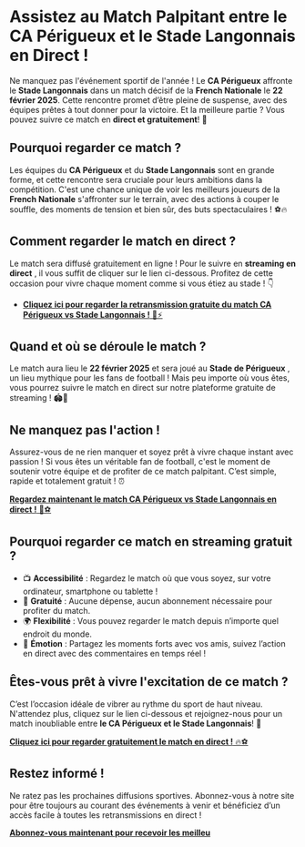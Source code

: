 # Assistez au Match Palpitant entre le CA Périgueux et le Stade Langonnais en Direct !

Ne manquez pas l'événement sportif de l'année ! Le **CA Périgueux** affronte le **Stade Langonnais** dans un match décisif de la **French Nationale** le **22 février 2025**. Cette rencontre promet d’être pleine de suspense, avec des équipes prêtes à tout donner pour la victoire. Et la meilleure partie ? Vous pouvez suivre ce match en **direct et gratuitement**! 🎥

## Pourquoi regarder ce match ?

Les équipes du **CA Périgueux** et du **Stade Langonnais** sont en grande forme, et cette rencontre sera cruciale pour leurs ambitions dans la compétition. C'est une chance unique de voir les meilleurs joueurs de la **French Nationale** s'affronter sur le terrain, avec des actions à couper le souffle, des moments de tension et bien sûr, des buts spectaculaires ! ⚽🔥

## Comment regarder le match en direct ?

Le match sera diffusé gratuitement en ligne ! Pour le suivre en **streaming en direct** , il vous suffit de cliquer sur le lien ci-dessous. Profitez de cette occasion pour vivre chaque moment comme si vous étiez au stade ! 👇

- [**Cliquez ici pour regarder la retransmission gratuite du match CA Périgueux vs Stade Langonnais !** 🎥⚡](https://tinyurl.com/livestreamfreeo?st=CA+P%C3%A9rigueux+vs+Stade+Langonnais&si=gh)

## Quand et où se déroule le match ?

Le match aura lieu le **22 février 2025** et sera joué au **Stade de Périgueux** , un lieu mythique pour les fans de football ! Mais peu importe où vous êtes, vous pourrez suivre le match en direct sur notre plateforme gratuite de streaming ! 🏟️🎉

## Ne manquez pas l'action !

Assurez-vous de ne rien manquer et soyez prêt à vivre chaque instant avec passion ! Si vous êtes un véritable fan de football, c'est le moment de soutenir votre équipe et de profiter de ce match palpitant. C’est simple, rapide et totalement gratuit ! ⏰

[**Regardez maintenant le match CA Périgueux vs Stade Langonnais en direct !** 📲⚽](https://tinyurl.com/livestreamfreeo?st=CA+P%C3%A9rigueux+vs+Stade+Langonnais&si=gh)

## Pourquoi regarder ce match en streaming gratuit ?

- 📺 **Accessibilité** : Regardez le match où que vous soyez, sur votre ordinateur, smartphone ou tablette !
- 💸 **Gratuité** : Aucune dépense, aucun abonnement nécessaire pour profiter du match.
- 🌍 **Flexibilité** : Vous pouvez regarder le match depuis n’importe quel endroit du monde.
- 🎉 **Émotion** : Partagez les moments forts avec vos amis, suivez l’action en direct avec des commentaires en temps réel !

## Êtes-vous prêt à vivre l'excitation de ce match ?

C’est l’occasion idéale de vibrer au rythme du sport de haut niveau. N'attendez plus, cliquez sur le lien ci-dessous et rejoignez-nous pour un match inoubliable entre **le CA Périgueux et le Stade Langonnais**! 🎯

[**Cliquez ici pour regarder gratuitement le match en direct !** 🔥⚽](https://tinyurl.com/livestreamfreeo?st=CA+P%C3%A9rigueux+vs+Stade+Langonnais&si=gh)

## Restez informé !

Ne ratez pas les prochaines diffusions sportives. Abonnez-vous à notre site pour être toujours au courant des événements à venir et bénéficiez d’un accès facile à toutes les retransmissions en direct !

[**Abonnez-vous maintenant pour recevoir les meilleu**](https://tinyurl.com/livestreamfreeo?st=CA+P%C3%A9rigueux+vs+Stade+Langonnais&si=gh)
